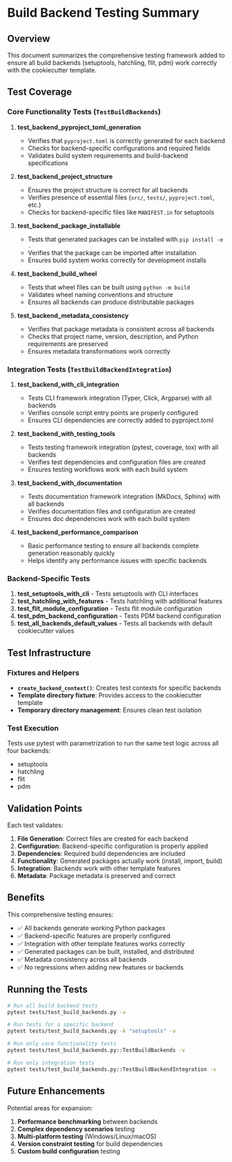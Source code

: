 # Build Backend Testing Summary

## Overview

This document summarizes the comprehensive testing framework added to ensure all build backends (setuptools, hatchling, flit, pdm) work correctly with the cookiecutter template.

## Test Coverage

### Core Functionality Tests (`TestBuildBackends`)

1. **test_backend_pyproject_toml_generation**
   - Verifies that `pyproject.toml` is correctly generated for each backend
   - Checks for backend-specific configurations and required fields
   - Validates build system requirements and build-backend specifications

2. **test_backend_project_structure**
   - Ensures the project structure is correct for all backends
   - Verifies presence of essential files (`src/`, `tests/`, `pyproject.toml`, etc.)
   - Checks for backend-specific files like `MANIFEST.in` for setuptools

3. **test_backend_package_installable**
   - Tests that generated packages can be installed with `pip install -e .`
   - Verifies that the package can be imported after installation
   - Ensures build system works correctly for development installs

4. **test_backend_build_wheel**
   - Tests that wheel files can be built using `python -m build`
   - Validates wheel naming conventions and structure
   - Ensures all backends can produce distributable packages

5. **test_backend_metadata_consistency**
   - Verifies that package metadata is consistent across all backends
   - Checks that project name, version, description, and Python requirements are preserved
   - Ensures metadata transformations work correctly

### Integration Tests (`TestBuildBackendIntegration`)

1. **test_backend_with_cli_integration**
   - Tests CLI framework integration (Typer, Click, Argparse) with all backends
   - Verifies console script entry points are properly configured
   - Ensures CLI dependencies are correctly added to pyproject.toml

2. **test_backend_with_testing_tools**
   - Tests testing framework integration (pytest, coverage, tox) with all backends
   - Verifies test dependencies and configuration files are created
   - Ensures testing workflows work with each build system

3. **test_backend_with_documentation**
   - Tests documentation framework integration (MkDocs, Sphinx) with all backends
   - Verifies documentation files and configuration are created
   - Ensures doc dependencies work with each build system

4. **test_backend_performance_comparison**
   - Basic performance testing to ensure all backends complete generation reasonably quickly
   - Helps identify any performance issues with specific backends

### Backend-Specific Tests

1. **test_setuptools_with_cli** - Tests setuptools with CLI interfaces
2. **test_hatchling_with_features** - Tests hatchling with additional features
3. **test_flit_module_configuration** - Tests flit module configuration
4. **test_pdm_backend_configuration** - Tests PDM backend configuration
5. **test_all_backends_default_values** - Tests all backends with default cookiecutter values

## Test Infrastructure

### Fixtures and Helpers

- **`create_backend_context()`**: Creates test contexts for specific backends
- **Template directory fixture**: Provides access to the cookiecutter template
- **Temporary directory management**: Ensures clean test isolation

### Test Execution

Tests use pytest with parametrization to run the same test logic across all four backends:
- setuptools
- hatchling
- flit
- pdm

## Validation Points

Each test validates:

1. **File Generation**: Correct files are created for each backend
2. **Configuration**: Backend-specific configuration is properly applied
3. **Dependencies**: Required build dependencies are included
4. **Functionality**: Generated packages actually work (install, import, build)
5. **Integration**: Backends work with other template features
6. **Metadata**: Package metadata is preserved and correct

## Benefits

This comprehensive testing ensures:

- ✅ All backends generate working Python packages
- ✅ Backend-specific features are properly configured
- ✅ Integration with other template features works correctly
- ✅ Generated packages can be built, installed, and distributed
- ✅ Metadata consistency across all backends
- ✅ No regressions when adding new features or backends

## Running the Tests

```bash
# Run all build backend tests
pytest tests/test_build_backends.py -v

# Run tests for a specific backend
pytest tests/test_build_backends.py -k "setuptools" -v

# Run only core functionality tests
pytest tests/test_build_backends.py::TestBuildBackends -v

# Run only integration tests
pytest tests/test_build_backends.py::TestBuildBackendIntegration -v
```

## Future Enhancements

Potential areas for expansion:

1. **Performance benchmarking** between backends
2. **Complex dependency scenarios** testing
3. **Multi-platform testing** (Windows/Linux/macOS)
4. **Version constraint testing** for build dependencies
5. **Custom build configuration** testing
